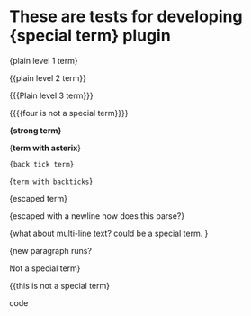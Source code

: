 # These are tests for developing {special term} plugin

{plain level 1 term}

{{plain level 2 term}}

{{{Plain level 3 term}}}

{{{{four is not a special term}}}}

**{strong term}**

{**term with asterix**}

`{back tick term}`

{`term with backticks`}

\{escaped term\}

\{escaped with a newline
how does this parse?\}

{what about multi-line text?
could be a special term. }

{new paragraph runs?

Not a special term}

{{this is not a special term}

code